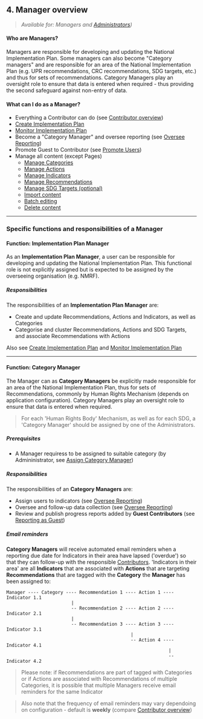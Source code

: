 ## 4. Manager overview

> _Available for: Managers and [Administrators](/admins/admin.md))_

#### Who are Managers?

Managers are responsible for developing and updating the National Implementation Plan. Some managers can also become "Category managers" and are responsible for an area of the National Implementation Plan (e.g. UPR recommendations, CRC recommendations, SDG targets, etc.) and thus for sets of recommendations. Category Managers play an oversight role to ensure that data is entered when required - thus providing the second safeguard against non-entry of data.

#### What can I do as a Manager?

* Everything a Contributor can do (see [Contributor overview](/contributors/contributor.md))
* [Create Implementation Plan](managers/create-implementation-plan.md)
* [Monitor Implementation Plan](managers/monitor-implementation-plan.md)
* Become a "Category Manager" and oversee reporting (see [Oversee Reporting](/managers/oversee-reporting.md))
* Promote Guest to Contributor (see [Promote Users](/managers/users-admin.md))
* Manage all content (except Pages)
  * [Manage Categories](/managers/categories.md)
  * [Manage Actions](/managers/actions.md)
  * [Manage Indicators](/managers/indicators.md)
  * [Manage Recommendations](/managers/recommendations.md)
  * [Manage SDG Targets (optional)](/managers/sdg-targets.md)
  * [Import content](/managers/import.md)
  * [Batch editing](managers/batch-edit.md)  
  * [Delete content](/managers/delete-content.md)

---

### Specific functions and responsibilities of a Manager

#### Function: Implementation Plan Manager

As an **Implementation Plan Manager**, a user can be responsible for developing and updating the National Implementation Plan. This functional role is not explicitly assigned but is expected to be assigned by the overseeing organisation (e.g. NMRF).

##### Responsibilities

The responsibilities of an **Implementation Plan Manager** are:
* Create and update Recommendations, Actions and Indicators, as well as Categories
* Categorise and cluster Recommendations, Actions and SDG Targets, and associate Recommendations with Actions

Also see [Create Implementation Plan](managers/create-implementation-plan.md) and [Monitor Implementation Plan](managers/monitor-implementation-plan.md)

---

#### Function: Category Manager

The Manager can as **Category Managers** be explicitly made responsible for an area of the National Implementation Plan, thus for sets of Recommendations, commonly by Human Rights Mechanism (depends on application configuration). Category Managers play an oversight role to ensure that data is entered when required.

> For each 'Human Rights Body' Mechanism, as well as for each SDG, a 'Category Manager' should be assigned by one of the Administrators.

##### Prerequisites

* A Manager requiress to be assigned to suitable category (by Admininistrator, see [Assign Category Manager](/admins/assign-category.md))

##### Responsibilities

The responsibilities of an **Category Managers** are:
* Assign users to indicators (see [Oversee Reporting](/managers/oversee-reporting.md))
* Oversee and follow-up data collection (see [Oversee Reporting](/managers/oversee-reporting.md))
* Review and publish progress reports added by **Guest Contributors** (see [Reporting as Guest](/guests/reporting.md))

##### Email reminders

**Category Managers** will receive automated email reminders when a reporting due date for Indicators in their area have lapsed ('overdue') so that they can follow-up with the responsible [Contributors](/contributors/contributor.md). 'Indicators in their area' are all **Indicators** that are associated with **Actions** that are targeting **Recommendations** that are tagged with the **Category** the **Manager** has been assigned to:

```
Manager ---- Category ---- Recommendation 1 ---- Action 1 ---- Indicator 1.1
                        |
                        -- Recommendation 2 ---- Action 2 ---- Indicator 2.1
                        |
                        -- Recommendation 3 ---- Action 3 ---- Indicator 3.1
                                              |
                                              -- Action 4 ---- Indicator 4.1
                                                            |
                                                            -- Indicator 4.2
```

> Please note: if Recommendations are part of tagged with Categories or if Actions are associated with Recommendations of multiple Categories, it is possible that multiple Managers receive email reminders for the same Indicator

> Also note that the frequency of email reminders may vary dependoing on configuration - default is **weekly** (compare [Contributor overview](/contributors/contributor.md))